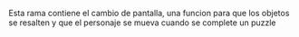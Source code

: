 Esta rama contiene el cambio de pantalla, una funcion para que los objetos se resalten y que el personaje se mueva cuando se complete un puzzle
